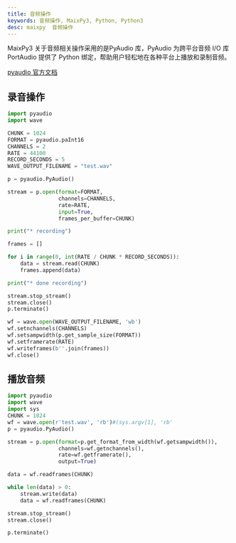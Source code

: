 ```yaml
---
title: 音频操作
keywords: 音频操作, MaixPy3, Python, Python3
desc: maixpy  音频操作
---
```


MaixPy3 关于音频相关操作采用的是PyAudio 库，PyAudio 为跨平台音频 I/O 库 PortAudio 提供了 Python 绑定，帮助用户轻松地在各种平台上播放和录制音频。

[pyaudio 官方文档](http://people.csail.mit.edu/hubert/pyaudio/docs/)

## 录音操作

```python
import pyaudio
import wave

CHUNK = 1024
FORMAT = pyaudio.paInt16
CHANNELS = 2
RATE = 44100
RECORD_SECONDS = 5
WAVE_OUTPUT_FILENAME = "test.wav"

p = pyaudio.PyAudio()

stream = p.open(format=FORMAT,
                channels=CHANNELS,
                rate=RATE,
                input=True,
                frames_per_buffer=CHUNK)

print("* recording")

frames = []

for i in range(0, int(RATE / CHUNK * RECORD_SECONDS)):
    data = stream.read(CHUNK)
    frames.append(data)

print("* done recording")

stream.stop_stream()
stream.close()
p.terminate()

wf = wave.open(WAVE_OUTPUT_FILENAME, 'wb')
wf.setnchannels(CHANNELS)
wf.setsampwidth(p.get_sample_size(FORMAT))
wf.setframerate(RATE)
wf.writeframes(b''.join(frames))
wf.close()
```

## 播放音频

```python
import pyaudio
import wave
import sys
CHUNK = 1024
wf = wave.open(r'test.wav', 'rb')#(sys.argv[1], 'rb'
p = pyaudio.PyAudio()

stream = p.open(format=p.get_format_from_width(wf.getsampwidth()),
                channels=wf.getnchannels(),
                rate=wf.getframerate(),
                output=True)

data = wf.readframes(CHUNK)

while len(data) > 0:
    stream.write(data)
    data = wf.readframes(CHUNK)

stream.stop_stream()
stream.close()

p.terminate()
```
